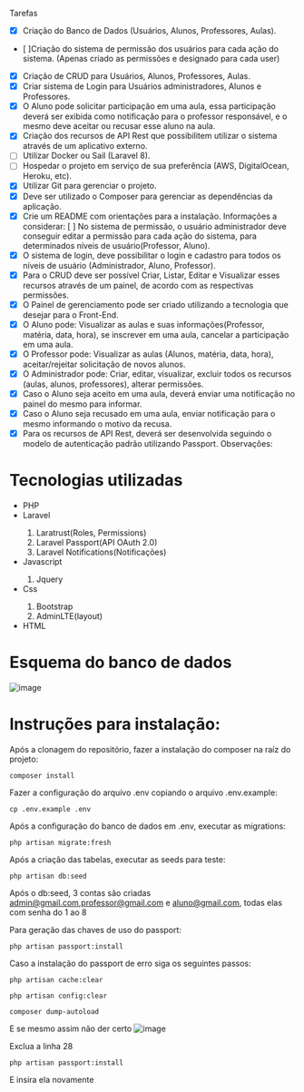 Tarefas
- [x] Criação do Banco de Dados (Usuários, Alunos, Professores, Aulas).
- [  ]Criação do sistema de permissão dos usuários para cada ação do sistema. (Apenas criado as permissões e designado para cada user) 
- [x] Criação de CRUD para Usuários, Alunos, Professores, Aulas.
- [x] Criar sistema de Login para Usuários administradores, Alunos e 
Professores.
- [x] O Aluno pode solicitar participação em uma aula, essa participação 
deverá ser exibida como notificação para o professor responsável, e o 
mesmo deve aceitar ou recusar esse aluno na aula.
- [x] Criação dos recursos de API Rest que possibilitem utilizar o sistema
através de um aplicativo externo.
 - [ ] Utilizar Docker ou Sail (Laravel 8).
- [ ] Hospedar o projeto em serviço de sua preferência (AWS, DigitalOcean,
Heroku, etc).
- [x] Utilizar Git para gerenciar o projeto.
- [x] Deve ser utilizado o Composer para gerenciar as dependências da 
aplicação.
- [x] Crie um README com orientações para a instalação.
Informações a considerar:
 [ ] No sistema de permissão, o usuário administrador deve conseguir editar 
a permissão para cada ação do sistema, para determinados níveis de 
usuário(Professor, Aluno).
- [x] O sistema de login, deve possibilitar o login e cadastro para todos os 
níveis de usuário (Administrador, Aluno, Professor).
- [x] Para o CRUD deve ser possível Criar, Listar, Editar e Visualizar esses 
recursos através de um painel, de acordo com as respectivas permissões.
- [x] O Painel de gerenciamento pode ser criado utilizando a tecnologia que 
desejar para o Front-End. 
- [x] O Aluno pode: Visualizar as aulas e suas informações(Professor, matéria, 
data, hora), se inscrever em uma aula, cancelar a participação em uma 
aula.
- [x] O Professor pode: Visualizar as aulas (Alunos, matéria, data, hora), 
aceitar/rejeitar solicitação de novos alunos.
- [x] O Administrador pode: Criar, editar, visualizar, excluir todos os recursos 
(aulas, alunos, professores), alterar permissões.
- [x] Caso o Aluno seja aceito em uma aula, deverá enviar uma notificação no 
painel do mesmo para informar. 
- [x] Caso o Aluno seja recusado em uma aula, enviar notificação para o 
mesmo informando o motivo da recusa. 
- [x] Para os recursos de API Rest, deverá ser desenvolvida seguindo o modelo
de autenticação padrão utilizando Passport. 
Observações: 

<h1>Tecnologias utilizadas</h1>
<ul>
    <li>PHP</li>
    <li>Laravel</li>
        <ol> 
            <li>Laratrust(Roles, Permissions)</li>
            <li>Laravel Passport(API OAuth 2.0)</li>
            <li>Laravel Notifications(Notificações)</li>
        </ol>
<li>Javascript</li>
    <ol>
        <li>Jquery</li>
     </ol>  
<li>Css</li>
    <ol>
        <li>Bootstrap</li>
        <li>AdminLTE(layout)</li>
     </ol>  
<li>HTML</li>
</ul>

<h1>Esquema do banco de dados</h1>

![image](https://user-images.githubusercontent.com/71338619/130551502-670e9f9e-0d94-4d0d-bb72-164b754c689d.png)



<h1>Instruções para instalação:</h1>

Após a clonagem do repositório, fazer a instalação do composer na raíz do projeto:
```
composer install
```
Fazer a configuração do arquivo .env copiando o arquivo .env.example:
```
cp .env.example .env
```
Após a configuração do banco de dados em .env, executar as migrations:
```
php artisan migrate:fresh
```
Após a criação das tabelas, executar as seeds para teste:
```
php artisan db:seed
```
Após o db:seed, 3 contas são criadas admin@gmail.com,professor@gmail.com e aluno@gmail.com, todas elas com senha do 1 ao 8

Para geração das chaves de uso do passport:
```
php artisan passport:install
```

Caso a instalação do passport de erro siga os seguintes passos:
```
php artisan cache:clear
```

```
php artisan config:clear
```

```
composer dump-autoload
```
E se mesmo assim não der certo
![image](https://user-images.githubusercontent.com/71338619/130554717-6dd846c5-a48e-494a-8d15-a9ff5ec51bdd.png)

Exclua a linha 28
```
php artisan passport:install
```
E insira ela novamente
